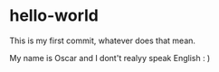 # hello-world
This is my first commit, whatever does that mean.


My name is Oscar and I dont't realyy speak English
: )
